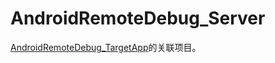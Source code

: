 # AndroidRemoteDebug_Server
[AndroidRemoteDebug_TargetApp](https://github.com/singleheaven/AndroidRemoteDebug_TargetApp)的关联项目。
